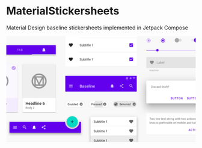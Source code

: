 # MaterialStickersheets

Material Design baseline stickersheets implemented in Jetpack Compose

<img src="readme/cover.png" />